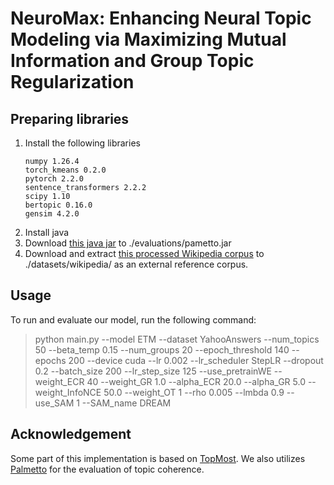 # NeuroMax: Enhancing Neural Topic Modeling via Maximizing Mutual Information and Group Topic Regularization

## Preparing libraries
1. Install the following libraries
    ```
    numpy 1.26.4
    torch_kmeans 0.2.0
    pytorch 2.2.0
    sentence_transformers 2.2.2
    scipy 1.10
    bertopic 0.16.0
    gensim 4.2.0
    ```
2. Install java
3. Download [this java jar](https://hobbitdata.informatik.uni-leipzig.de/homes/mroeder/palmetto/palmetto-0.1.0-jar-with-dependencies.jar) to ./evaluations/pametto.jar
4. Download and extract [this processed Wikipedia corpus](https://hobbitdata.informatik.uni-leipzig.de/homes/mroeder/palmetto/Wikipedia_bd.zip) to ./datasets/wikipedia/ as an external reference corpus.

## Usage
To run and evaluate our model, run the following command:

> python main.py --model ETM --dataset YahooAnswers --num_topics 50 --beta_temp 0.15 --num_groups 20 --epoch_threshold 140 --epochs 200 --device cuda --lr 0.002 --lr_scheduler StepLR --dropout 0.2 --batch_size 200 --lr_step_size 125 --use_pretrainWE --weight_ECR 40 --weight_GR 1.0 --alpha_ECR 20.0 --alpha_GR 5.0 --weight_InfoNCE 50.0 --weight_OT 1 --rho 0.005 --lmbda 0.9 --use_SAM 1 --SAM_name DREAM

## Acknowledgement
Some part of this implementation is based on [TopMost](https://github.com/BobXWu/TopMost). We also utilizes [Palmetto](https://github.com/dice-group/Palmetto) for the evaluation of topic coherence.
